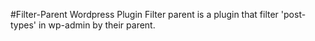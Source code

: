 #Filter-Parent Wordpress Plugin
Filter parent is a plugin that filter 'post-types' in wp-admin by their parent.